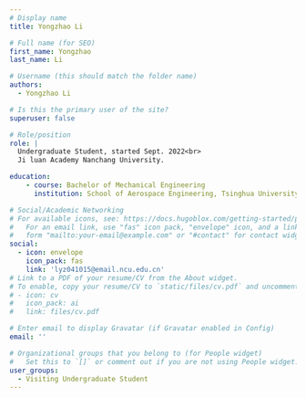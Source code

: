 ```yaml
---
# Display name
title: Yongzhao Li

# Full name (for SEO)
first_name: Yongzhao
last_name: Li

# Username (this should match the folder name)
authors:
  - Yongzhao Li

# Is this the primary user of the site?
superuser: false

# Role/position
role: | 
  Undergraduate Student, started Sept. 2022<br>
  Ji luan Academy Nanchang University.

education:
    - course: Bachelor of Mechanical Engineering
      institution: School of Aerospace Engineering, Tsinghua University

# Social/Academic Networking
# For available icons, see: https://docs.hugoblox.com/getting-started/page-builder/#icons
#   For an email link, use "fas" icon pack, "envelope" icon, and a link in the
#   form "mailto:your-email@example.com" or "#contact" for contact widget.
social:
  - icon: envelope
    icon_pack: fas
    link: 'lyz041015@email.ncu.edu.cn'
# Link to a PDF of your resume/CV from the About widget.
# To enable, copy your resume/CV to `static/files/cv.pdf` and uncomment the lines below.
# - icon: cv
#   icon_pack: ai
#   link: files/cv.pdf

# Enter email to display Gravatar (if Gravatar enabled in Config)
email: ''

# Organizational groups that you belong to (for People widget)
#   Set this to `[]` or comment out if you are not using People widget.
user_groups:
  - Visiting Undergraduate Student 
---
```

